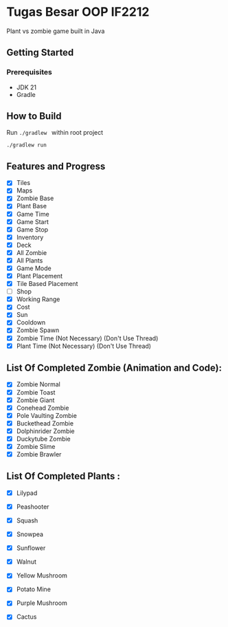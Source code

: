 # Tugas Besar OOP IF2212 
Plant vs zombie game built in Java

## Getting Started 

### Prerequisites
- JDK 21
- Gradle

## How to Build

Run ```./gradlew ``` within root project
```
./gradlew run
```
## Features and Progress
- [x]  Tiles
- [x]  Maps
- [x]  Zombie Base
- [x]  Plant Base
- [x]  Game Time 
- [x]  Game Start
- [x]  Game Stop
- [x]  Inventory
- [x]  Deck
- [x]  All Zombie
- [x]  All Plants
- [x]  Game Mode
- [x]  Plant Placement
- [x]  Tile Based Placement
- [ ]  Shop
- [x]  Working Range
- [x]  Cost 
- [x]  Sun
- [x]  Cooldown
- [x]  Zombie Spawn
- [x]  Zombie Time (Not Necessary) (Don't Use Thread)
- [x]  Plant Time (Not Necessary) (Don't Use Thread)

## List Of Completed Zombie (Animation and Code): 
- [x] Zombie Normal
- [x] Zombie Toast
- [x] Zombie Giant
- [x] Conehead Zombie
- [x] Pole Vaulting Zombie
- [x] Buckethead Zombie
- [x] Dolphinrider Zombie
- [x] Duckytube Zombie
- [x] Zombie Slime
- [x] Zombie Brawler

## List Of Completed Plants : 
- [x] Lilypad
- [x] Peashooter
- [x] Squash
- [x] Snowpea 
- [x] Sunflower
- [x] Walnut
- [x] Yellow Mushroom
- [x] Potato Mine
- [x] Purple Mushroom
- [x] Cactus


